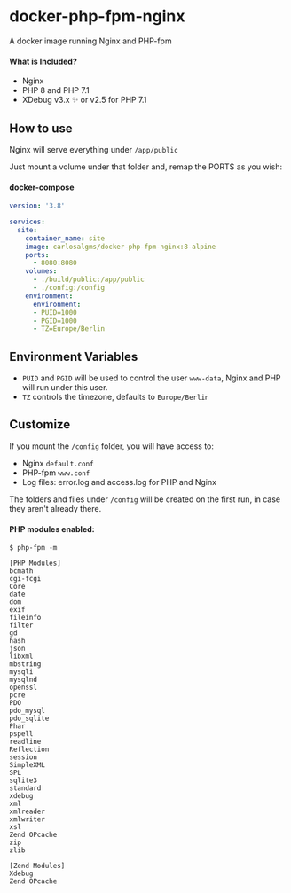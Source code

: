# docker-php-fpm-nginx 

A docker image running Nginx and PHP-fpm

#### What is Included? 
* Nginx
* PHP 8 and PHP 7.1
* XDebug v3.x ✨ or v2.5 for PHP 7.1

## How to use
Nginx will serve everything under `/app/public`

Just mount a volume under that folder and, remap the PORTS as you wish:

#### docker-compose

```yaml
version: '3.8'

services:
  site:
    container_name: site
    image: carlosalgms/docker-php-fpm-nginx:8-alpine
    ports:
      - 8080:8080
    volumes:
      - ./build/public:/app/public
      - ./config:/config
    environment:
      environment:
      - PUID=1000
      - PGID=1000
      - TZ=Europe/Berlin
```

## Environment Variables

- `PUID` and `PGID` will be used to control the user `www-data`, Nginx and PHP will run under this user.
- `TZ` controls the timezone, defaults to `Europe/Berlin` 


## Customize

If you mount the `/config` folder, you will have access to: 

- Nginx `default.conf`
- PHP-fpm `www.conf`
- Log files: error.log and access.log for PHP and Nginx

The folders and files under `/config` will be created on the first run, in case they aren't already there.

#### PHP modules enabled:
```
$ php-fpm -m 

[PHP Modules]
bcmath
cgi-fcgi
Core
date
dom
exif
fileinfo
filter
gd
hash
json
libxml
mbstring
mysqli
mysqlnd
openssl
pcre
PDO
pdo_mysql
pdo_sqlite
Phar
pspell
readline
Reflection
session
SimpleXML
SPL
sqlite3
standard
xdebug
xml
xmlreader
xmlwriter
xsl
Zend OPcache
zip
zlib

[Zend Modules]
Xdebug
Zend OPcache
```
